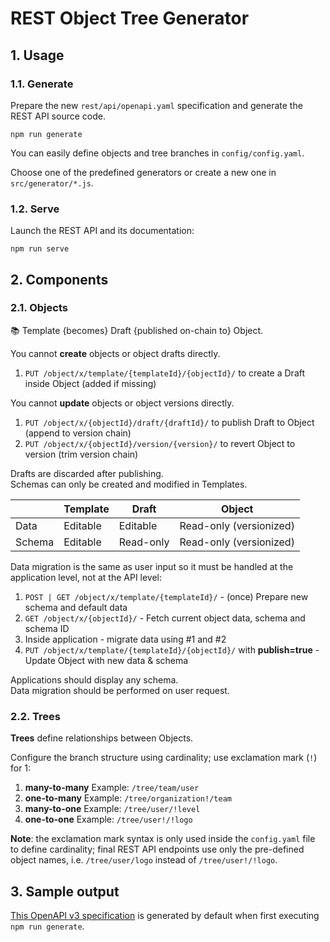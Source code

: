 # REST Object Tree Generator

## 1. Usage

### 1.1. Generate

Prepare the new `rest/api/openapi.yaml` specification and generate the REST API source code.

```
npm run generate
```

You can easily define objects and tree branches in `config/config.yaml`.

Choose one of the predefined generators or create a new one in `src/generator/*.js`.

### 1.2. Serve

Launch the REST API and its documentation:

```
npm run serve
```

## 2. Components

### 2.1. Objects

📚 Template {becomes} Draft {published on-chain to} Object.

You cannot **create** objects or object drafts directly.  

1.  `PUT /object/x/template/{templateId}/{objectId}/` to create a Draft inside Object (added if missing)

You cannot **update** objects or object versions directly.  

1.  `PUT /object/x/{objectId}/draft/{draftId}/` to publish Draft to Object (append to version chain)
2.  `PUT /object/x/{objectId}/version/{version}/` to revert Object to version (trim version chain)

Drafts are discarded after publishing.  
Schemas can only be created and modified in Templates.

|          | Template   | Draft       | Object                  |
|----------|------------|-------------|-------------------------|
| Data     | Editable   | Editable    | Read-only (versionized) |
| Schema   | Editable   | Read-only   | Read-only (versionized) |

Data migration is the same as user input so it must be handled at the application level, not at the API level:  

1.  `POST | GET /object/x/template/{templateId}/` - (once) Prepare new schema and default data
2.  `GET /object/x/{objectId}/` - Fetch current object data, schema and schema ID
3.  Inside application - migrate data using #1 and #2
4.  `PUT /object/x/template/{templateId}/{objectId}/` with **publish=true** - Update Object with new data & schema

Applications should display any schema.  
Data migration should be performed on user request.

### 2.2. Trees

**Trees** define relationships between Objects.  

Configure the branch structure using cardinality; use exclamation mark (`!`) for 1:

1.  **many-to-many** Example: `/tree/team/user`
2.  **one-to-many** Example: `/tree/organization!/team`
3.  **many-to-one** Example: `/tree/user/!level`
4.  **one-to-one** Example: `/tree/user!/!logo`

**Note**: the exclamation mark syntax is only used inside the `config.yaml` file to define cardinality; 
final REST API endpoints use only the pre-defined object names, i.e. `/tree/user/logo` instead of `/tree/user!/!logo`.

## 3. Sample output

[This OpenAPI v3 specification](https://app.swaggerhub.com/apis/markjivko/bbox/0.0.1) is generated by 
default when first executing `npm run generate`.
